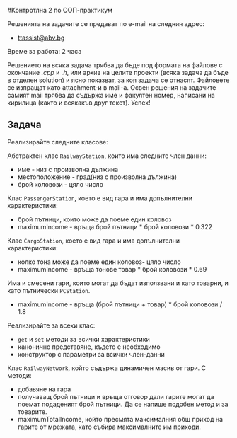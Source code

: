 #Контротлна 2 по ООП-практикум

Решенията на задачите се предават по e-mail на следния адрес:

* ttassist@abv.bg

Време за работа: 2 часа

Решението на всяка задача трябва да бъде под формата на файлове с окончание *.cpp* и *.h*, или архив на целите проекти (всяка задача да бъде в отделен solution) и ясно показват, за коя задача се отнасят. Файловете се изпращат като attachment-и в mail-a. Освен решения на задачите самият mail трябва да съдържа име и факултен номер, написани на кирилица (както и всякакъв друг текст). Успех!

## Задача

Реализирайте следните класове:

Абстрактен клас `RailwayStation`, които има следните член данни:
* име - низ с произволна дължина
* местоположение - град(низ с произволна дължина)
* брой коловози - цяло число

Клас `PassengerStation`, което е вид гара и има допълнителни характеристики:
* брой пътници, които може да поеме един коловоз
* maximumIncome - връща брой пътници * брой коловози * 0.322

Клас `CargoStation`, което е вид гара и има допълнителни характеристики:
* колко тона може да поеме един коловоз- цяло число
* maximumIncome - връща тонове товар * брой коловози * 0.69

Има и смесени гари, които могат да бъдат използвани и като товарни, и като пътнически `PCStation`.
* maximumIncome - връща (брой пътници + товар) * брой коловози / 1.8

Реализирайте за всеки клас:
* `get` и `set` методи за всички характеристики 
* канонично представяне, където е необходимо
* конструктор с параметри за всички член-данни

Клас `RailwayNetwork`, който съдържа динамичен масив от гари. С методи:
* добавяне на гара
* получаващ брой пътници и връща отговор дали гарите могат да поемат подаденият брой пътници. Да се напише подобен метод и за товарите.
* maximumTotalIncome, който пресмята максималния общ приход на гарите от мрежата, като събира максималните им приходи.
